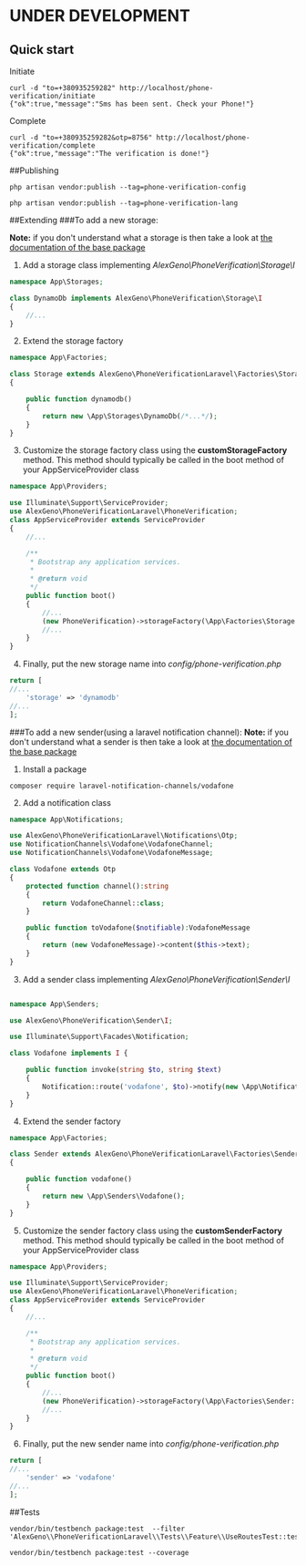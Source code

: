 # UNDER DEVELOPMENT

## Quick start

Initiate
```shell
curl -d "to=+380935259282" http://localhost/phone-verification/initiate
{"ok":true,"message":"Sms has been sent. Check your Phone!"}
```

Complete
```shell
curl -d "to=+380935259282&otp=8756" http://localhost/phone-verification/complete
{"ok":true,"message":"The verification is done!"}
```

##Publishing
```shell
php artisan vendor:publish --tag=phone-verification-config
```
```shell
php artisan vendor:publish --tag=phone-verification-lang
```

##Extending
###To add a new storage:

**Note:** if you don't understand what a storage is then take a look at [ the documentation of the base package ](https://github.com/alexeygeno/phone-verification-php/blob/master/README.md)
1. Add a storage class implementing *AlexGeno\PhoneVerification\Storage\I*
```php
namespace App\Storages;

class DynamoDb implements AlexGeno\PhoneVerification\Storage\I
{ 
    //...
}
```
2. Extend the storage factory
```php
namespace App\Factories;

class Storage extends AlexGeno\PhoneVerificationLaravel\Factories\Storage
{

    public function dynamodb()
    {
        return new \App\Storages\DynamoDb(/*...*/);
    }
}
```
3. Customize the storage factory class using the **customStorageFactory** method. This method should typically be called in the boot method of your AppServiceProvider class

```php
namespace App\Providers;

use Illuminate\Support\ServiceProvider;
use AlexGeno\PhoneVerificationLaravel\PhoneVerification;
class AppServiceProvider extends ServiceProvider
{
    //...

    /**
     * Bootstrap any application services.
     *
     * @return void
     */
    public function boot()
    {
        //...
        (new PhoneVerification)->storageFactory(\App\Factories\Storage::class);
        //...
    }
}
```
4. Finally, put the new storage name into *config/phone-verification.php*
```php
return [
//...
    'storage' => 'dynamodb'
//...
];
```
###To add a new sender(using a laravel notification channel):
**Note:** if you don't understand what a sender is then take a look at [ the documentation of the base package ](https://github.com/alexeygeno/phone-verification-php/blob/master/README.md)

1. Install a package
```shell
composer require laravel-notification-channels/vodafone
```
2. Add a notification class

```php
namespace App\Notifications;

use AlexGeno\PhoneVerificationLaravel\Notifications\Otp;
use NotificationChannels\Vodafone\VodafoneChannel;
use NotificationChannels\Vodafone\VodafoneMessage;

class Vodafone extends Otp
{ 
    protected function channel():string
    {
        return VodafoneChannel::class;
    }

    public function toVodafone($notifiable):VodafoneMessage
    {
        return (new VodafoneMessage)->content($this->text);
    }
}
```
3. Add a sender class implementing *AlexGeno\PhoneVerification\Sender\I*
```php

namespace App\Senders;

use AlexGeno\PhoneVerification\Sender\I;

use Illuminate\Support\Facades\Notification;

class Vodafone implements I {

    public function invoke(string $to, string $text)
    {
        Notification::route('vodafone', $to)->notify(new \App\Notifications\Vodafone($text));
    }
}

```
4. Extend the sender factory
```php
namespace App\Factories;

class Sender extends AlexGeno\PhoneVerificationLaravel\Factories\Sender
{

    public function vodafone()
    {
        return new \App\Senders\Vodafone();
    }
}
```
5. Customize the sender factory class using the **customSenderFactory** method. This method should typically be called in the boot method of your AppServiceProvider class

```php
namespace App\Providers;

use Illuminate\Support\ServiceProvider;
use AlexGeno\PhoneVerificationLaravel\PhoneVerification;
class AppServiceProvider extends ServiceProvider
{
    //...

    /**
     * Bootstrap any application services.
     *
     * @return void
     */
    public function boot()
    {
        //...
        (new PhoneVerification)->storageFactory(\App\Factories\Sender::class);
        //...
    }
}
```
6. Finally, put the new sender name into *config/phone-verification.php*
```php
return [
//...
    'sender' => 'vodafone'
//...
];
```

##Tests

```shell
vendor/bin/testbench package:test  --filter 'AlexGeno\\PhoneVerificationLaravel\\Tests\\Feature\\UseRoutesTest::test_initiation_ok'
```

```shell
vendor/bin/testbench package:test --coverage
```

